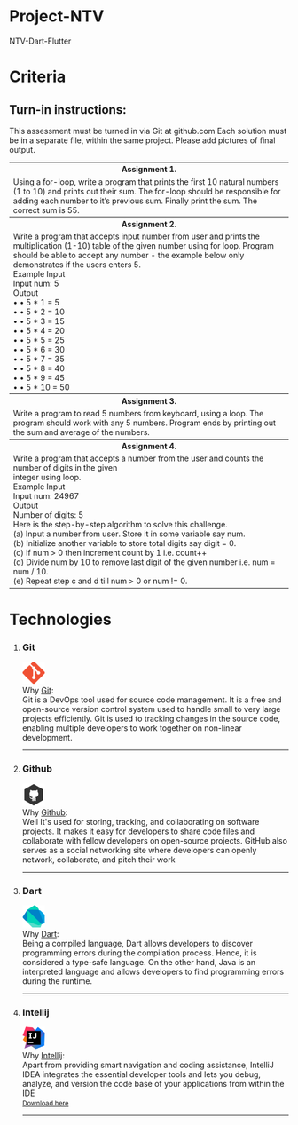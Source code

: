 # Project-NTV
NTV-Dart-Flutter
<h1>Criteria</h1>
<h2>Turn-in instructions:</h2>
<p>
    This assessment must be turned in via Git at github.com
    Each solution must be in a separate file, within the same project.
    Please add pictures of final output.
</p>
<table>
  <tr>
    <th>Assignment 1.</th>
  </tr>
  <tr>
    <td>Using a for-loop, write a program that prints the first 10 natural numbers (1 to 10) and prints out their
    sum. The for-loop should be responsible for adding each number to it’s previous sum. Finally print the
    sum. The correct sum is 55.</td>
  </tr>
  <tr>
    <th>Assignment 2.</th>
  </tr>
  <tr>
    <td>Write a program that accepts input number from user and prints the multiplication (1-10) table of the
    given number using for loop. Program should be able to accept any number - the example below only
    demonstrates if the users enters 5.<br>
    Example Input<br>
    Input num: 5<br>
    Output<br>
    • • 5 * 1 = 5<br>
    • • 5 * 2 = 10<br>
    • • 5 * 3 = 15<br>
    • • 5 * 4 = 20<br>
    • • 5 * 5 = 25<br>
    • • 5 * 6 = 30<br>
    • • 5 * 7 = 35<br>
    • • 5 * 8 = 40<br>
    • • 5 * 9 = 45<br>
    • • 5 * 10 = 50<br>
    </td>
  </tr>
    <tr>
    <th>Assignment 3.</th>
  </tr>
    <tr>
    <td>Write a program to read 5 numbers from keyboard, using a loop. The program should work with any 5
    numbers. Program ends by printing out the sum and average of the numbers.</td>
  </tr>
    <tr>
    <th>Assignment 4.</th>
  </tr>
    <tr>
    <td>Write a program that accepts a number from the user and counts the number of digits in the given<br>
    integer using loop.<br>
    Example Input<br>
    Input num: 24967<br>
    Output<br>
    Number of digits: 5<br>
    Here is the step-by-step algorithm to solve this challenge.<br>
    (a) Input a number from user. Store it in some variable say num.<br>
    (b) Initialize another variable to store total digits say digit = 0.<br>
    (c) If num > 0 then increment count by 1 i.e. count++<br>
    (d) Divide num by 10 to remove last digit of the given number i.e. num = num / 10.<br>
    (e) Repeat step c and d till num > 0 or num != 0.<br>
    </td>
  </tr>
</table>
<h1>Technologies</h1>
<ol>
    <li>
        <h3>Git</h3><p>
        <img src="assets/image/icons/git.png" width="40px" height="40x"><br>
        Why <a href="https://git-scm.com/" target="_blank">Git</a>:<br>
        Git is a DevOps tool used for source code management. It is a free and open-source version control system used to handle small to very large projects efficiently. Git is used to tracking changes in the source code, enabling multiple developers to work together on non-linear development.
        </p><hr>
    </li>
    <li>
        <h3>Github</h3><p>
        <img src="assets/image/icons/github.png" width="40px" height="40x"><br>
        Why <a href="https://github.com/" target="_blank">Github</a>:<br>
        Well It's used for storing, tracking, and collaborating on software projects. It makes it easy for developers to share code files and collaborate with fellow developers on open-source projects. GitHub also serves as a social networking site where developers can openly network, collaborate, and pitch their work 
        </p><hr>
    </li>
    <li>
        <h3>Dart</h3><p>
        <img src="assets/image/icons/dart2.png" width="40" height="40"><br>
        Why <a href="https://dart.dev/" target="_blank">Dart</a>:<br>
        Being a compiled language, Dart allows developers to discover programming errors during the compilation process. 
        Hence, it is considered a type-safe language. 
        On the other hand, 
        Java is an interpreted language and allows developers to find programming errors during the runtime.
        </p><hr>
    </li>
    <li>
        <h3>Intellij</h3><p>
        <img src="assets/image/icons/intellij.png" width="40px" height="40x"><br>
        Why <a href="https://www.jetbrains.com/idea/" target="_blank">Intellij</a>:<br>
        Apart from providing smart navigation and coding assistance, 
        IntelliJ IDEA integrates the essential developer tools and lets you debug, analyze, 
        and version the code base of your applications from within the IDE<br>
        <small><a href="https://www.jetbrains.com/idea/download/?section=windows" target="_blank">Download here</a></small>
        </p><hr>
    </li>
</ol>